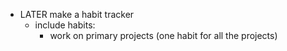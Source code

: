 - LATER make a habit tracker
	- include habits:
		- work on primary projects (one habit for all the projects)
